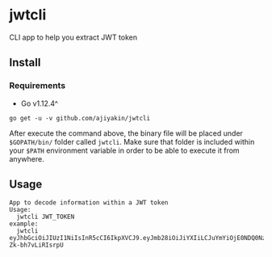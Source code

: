 # jwtcli
CLI app to help you extract JWT token

## Install

### Requirements
- Go v1.12.4^

`go get -u -v github.com/ajiyakin/jwtcli`

After execute the command above, the binary file will be placed under `$GOPATH/bin/` folder called `jwtcli`.
Make sure that folder is included within your `$PATH` environment variable in order to be able to execute it
from anywhere.

## Usage

```
App to decode information within a JWT token
Usage:
  jwtcli JWT_TOKEN
example:
  jwtcli eyJhbGciOiJIUzI1NiIsInR5cCI6IkpXVCJ9.eyJmb28iOiJiYXIiLCJuYmYiOjE0NDQ0Nzg0MDB9.u1riaD1rW97opCoAuRCTy4w58Br-Zk-bh7vLiRIsrpU
```